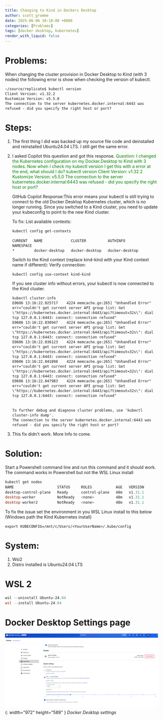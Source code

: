 ```yaml
---
title: Changing to Kind in Dockers Desktop
author: scott_gromme
date: 2025-06-06 10:10:00 +0800
categories: [Problems]
tags: [docker desktop, kubernetes]
render_with_liquid: false
---
```


# Problems:

When changing the cluster provision in Docker Desktop to Kind (with 3 nodes) the following error is show when checking the version of kubectl.

```console
~/source/replicate$ kubectl version
Client Version: v1.32.2
Kustomize Version: v5.5.0
The connection to the server kubernetes.docker.internal:6443 was refused - did you specify the right host or port?

```

# Steps:

1. The first thing I did was backed up my source file code and deinstalled and reinstalled Ubuntu24.04 LTS.  I still get the same error.
2. I asked Copilot this question and got this response.
   <span style="color: green;">
    Question: I changed the Kubernetes configuration on my Docker.Desktop to Kind with 3 nodes. Now when I check my kubectl version I get  this with a error at the end, what should I do? kubectl version
    Client Version: v1.32.2
    Kustomize Version: v5.5.0
    The connection to the server kubernetes.docker.internal:6443 was refused - did you specify the right host or port?
    </span>

    GitHub Copilot Response:This error means your kubectl is still trying to connect to the old Docker Desktop Kubernetes cluster, which is no longer running. Since you switched to a Kind cluster, you need to update your kubeconfig to point to the new Kind cluster.

    To fix:
    List available contexts:
    ```console
    kubectl config get-contexts
   
    CURRENT   NAME             CLUSTER          AUTHINFO         NAMESPACE
    *         docker-desktop   docker-desktop   docker-desktop
    ```

    Switch to the Kind context (replace kind-kind with your Kind context name if different):
    Verify connection:
    ```console
    kubectl config use-context kind-kind
    ```
    If you see cluster info without errors, your kubectl is now connected to the Kind cluster.
    
    ```console
    kubectl cluster-info
    E0606 13:16:22.025717    4224 memcache.go:265] "Unhandled Error" err="couldn't get current server API group list: Get \"https://kubernetes.docker.internal:6443/api?timeout=32s\": dial tcp 127.0.0.1:6443: connect: connection refused"
    E0606 13:16:22.030947    4224 memcache.go:265] "Unhandled Error" err="couldn't get current server API group list: Get \"https://kubernetes.docker.internal:6443/api?timeout=32s\": dial tcp 127.0.0.1:6443: connect: connection refused"
    E0606 13:16:22.036123    4224 memcache.go:265] "Unhandled Error" err="couldn't get current server API group list: Get \"https://kubernetes.docker.internal:6443/api?timeout=32s\": dial tcp 127.0.0.1:6443: connect: connection refused"
    E0606 13:16:22.041898    4224 memcache.go:265] "Unhandled Error" err="couldn't get current server API group list: Get \"https://kubernetes.docker.internal:6443/api?timeout=32s\": dial tcp 127.0.0.1:6443: connect: connection refused"
    E0606 13:16:22.047983    4224 memcache.go:265] "Unhandled Error" err="couldn't get current server API group list: Get \"https://kubernetes.docker.internal:6443/api?timeout=32s\": dial tcp 127.0.0.1:6443: connect: connection refused"
    

    To further debug and diagnose cluster problems, use 'kubectl cluster-info dump'.
    The connection to the server kubernetes.docker.internal:6443 was refused - did you specify the right host or port?
    ```

3. This fix didn't work. More Info to come. 

# Solution:

Start a Powershell command line and run this command and it should work. The command works in Powershell but not the WSL Linux install
```powershell
kubectl get nodes
NAME                    STATUS     ROLES           AGE   VERSION
desktop-control-plane   Ready      control-plane   48m   v1.31.1
desktop-worker          NotReady   <none>          48m   v1.31.1
desktop-worker2         NotReady   <none>          48m   v1.31.1
```
To fix the issue set the environment in you WSL Linux install to this below (Windows path the Kind Kubernetes install)
```console 
export KUBECONFIG=/mnt/c/Users/<YourUserName>/.kube/config
```

# System:

1. Wsl2
2. Distro installed is Ubuntu24.04 LTS


# WSL 2

```powershell
wsl --uninstall Ubuntu-24.04
wsl --install Ubuntu-24.04
```

# Docker Desktop Settings page

![Desktop View](assets/img/posts/dockerdesktopsettingspage.png){: width="972" height="589" }
_Docker Desktop settings_





